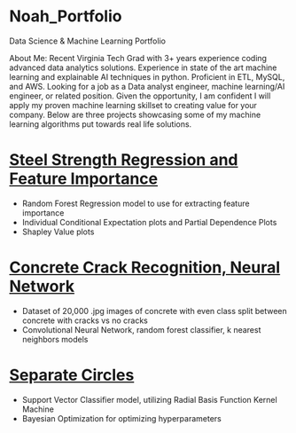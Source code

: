 # Noah_Portfolio
Data Science &amp; Machine Learning Portfolio

About Me: 
Recent Virginia Tech Grad with 3+ years experience coding advanced data analytics solutions. Experience in state of the art machine learning and explainable AI techniques in python. Proficient in ETL, MySQL, and AWS. Looking for a job as a Data analyst engineer, machine learning/AI engineer, or related position. Given the opportunity, I am confident I will apply my proven machine learning skillset to creating value for your company. Below are three projects showcasing some of my machine learning algorithms put towards real life solutions.

# [Steel Strength Regression and Feature Importance](https://github.com/Noah-15g/Noah_Portfolio/blob/44e07f31ec2006bbf57a039a8002aa829f15d4e0/Steel_Strength_Regression%20(1).ipynb)
* Random Forest Regression model to use for extracting feature importance 
* Individual Conditional Expectation plots and Partial Dependence Plots 
* Shapley Value plots
 
# [Concrete Crack Recognition, Neural Network](https://github.com/Noah-15g/Noah_Portfolio/blob/f4c8659f07d1c9df83feb928838960c57ef1075a/Infrastructure_Midterm%20(1).ipynb)
* Dataset of 20,000 .jpg images of concrete with even class split between concrete with cracks vs no cracks
* Convolutional Neural Network, random forest classifier, k nearest neighbors models

# [Separate Circles](https://github.com/Noah-15g/Noah_Portfolio/blob/e8e6d42402d052dbea9a5375d03dfac2e9ea723f/Separate_Circles.ipynb)
* Support Vector Classifier model, utilizing Radial Basis Function Kernel Machine
* Bayesian Optimization for optimizing hyperparameters
